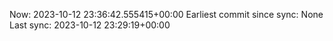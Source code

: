 Now: 2023-10-12 23:36:42.555415+00:00 Earliest commit since sync: None Last sync: 2023-10-12 23:29:19+00:00
